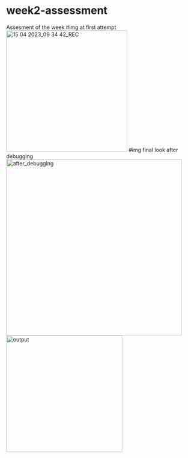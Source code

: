 # week2-assessment
Assesment of the week
#img at first attempt
<img width="322" alt="15 04 2023_09 34 42_REC" src="https://user-images.githubusercontent.com/69083447/232206132-02b7da10-9039-4591-8a02-421d32085897.png">
#img final look after debugging
<img width="467" alt="after_debugging" src="https://user-images.githubusercontent.com/69083447/232209137-42c84fc2-e2f2-4d1d-82da-fa9a9c35cb1c.png">
<img width="309" alt="output" src="https://user-images.githubusercontent.com/69083447/232209144-ed560614-c15d-4bc4-8029-3cba7e8f4a71.png">
